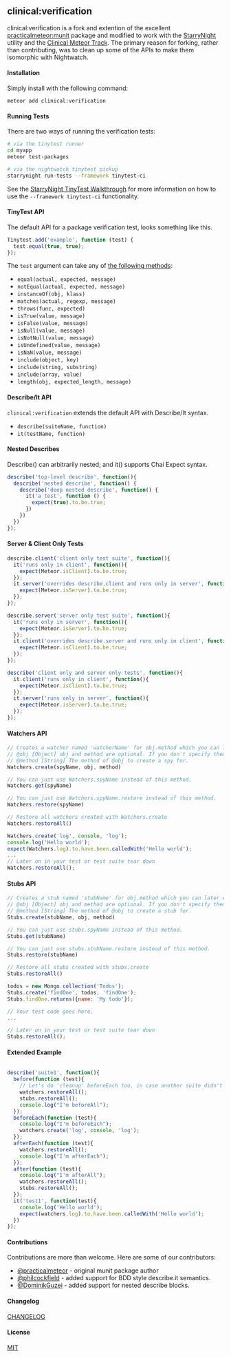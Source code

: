 ## clinical:verification

clinical:verification is a fork and extention of the excellent [practicalmeteor:munit](https://atmospherejs.com/practicalmeteor/munit) package and modified to work with the [StarryNight](http://starrynight.meteor.com) utility and the [Clinical Meteor Track](http://clinical.meteor.com).  The primary reason for forking, rather than contributing, was to clean up some of the APIs to make them isomorphic with Nightwatch.  


#### Installation

Simply install with the following command:

``meteor add clinical:verification``

#### Running Tests  

There are two ways of running the verification tests:

````sh
# via the tinytest runner
cd myapp
meteor test-packages

# via the nightwatch tinytest pickup
starrynight run-tests --framework tinytest-ci
````

See the [StarryNight TinyTest Walkthrough](http://localhost:4000/examples/tinytests) for more information on how to use the ``--framework tinytest-ci`` functionality.

#### TinyTest API

The default API for a package verification test, looks something like this.  

````js
Tinytest.add('example', function (test) {
  test.equal(true, true);
});
````

The `test` argument can take any of [the following methods](https://github.com/meteor/meteor/blob/devel/packages/tinytest/tinytest.js):

* `equal(actual, expected, message)`
* `notEqual(actual, expected, message)`
* `instanceOf(obj, klass)`
* `matches(actual, regexp, message)`
* `throws(func, expected)`
* `isTrue(value, message)`
* `isFalse(value, message)`
* `isNull(value, message)`
* `isNotNull(value, message)`
* `isUndefined(value, message)`
* `isNaN(value, message)`
* `include(object, key)`
* `include(string, substring)`
* `include(array, value)`
* `length(obj, expected_length, message)`


#### Describe/It API  

``clinical:verification`` extends the default API with Describe/It syntax.

* `describe(suiteName, function)`
* `it(testName, function)`

#### Nested Describes

Describe() can arbitrarily nested; and it() supports Chai Expect syntax.

```javascript
describe('top-level describe', function(){
  describe('nested describe', function() {
    describe('deep nested describe', function() {
      it('a test', function () {
        expect(true).to.be.true;
      })
    })
  })
});
```


#### Server & Client Only Tests

```javascript
describe.client('client only test suite', function(){
  it('runs only in client', function(){
    expect(Meteor.isClient).to.be.true;
  });
  it.server('overrides describe.client and runs only in server', function(){
    expect(Meteor.isServer).to.be.true;
  });
});

describe.server('server only test suite', function(){
  it('runs only in server', function(){
    expect(Meteor.isServer).to.be.true;
  });
  it.client('overrides describe.server and runs only in client', function(){
    expect(Meteor.isClient).to.be.true;
  });
});

describe('client only and server only tests', function(){
  it.client('runs only in client', function(){
    expect(Meteor.isClient).to.be.true;
  });
  it.server('runs only in server', function(){
    expect(Meteor.isServer).to.be.true;
  });
});
```





#### Watchers API

````js
// Creates a watcher named 'watcherName' for obj.method which you can later easily access by 'Watchers.spyName'
// @obj [Object] obj and method are optional. If you don't specify them, it will create an anonymous spy function.
// @method [String] The method of @obj to create a spy for.
Watchers.create(spyName, obj, method)

// You can just use Watchers.spyName instead of this method.
Watchers.get(spyName)

// You can just use Watchers.spyName.restore instead of this method.
Watchers.restore(spyName)

// Restore all watchers created with Watchers.create
Watchers.restoreAll()
````


````js
Watchers.create('log', console, 'log');
console.log('Hello world');
expect(Watchers.log).to.have.been.calledWith('Hello world');
...
// Later on in your test or test suite tear down
Watchers.restoreAll();
````

#### Stubs API

````js
// Creates a stub named 'stubName' for obj.method which you can later easily access by 'Stubs.stubName'
// @obj [Object] obj and method are optional. If you don't specify them, it will create an anonymous stub function.
// @method [String] The method of @obj to create a stub for.
Stubs.create(stubName, obj, method)

// You can just use stubs.spyName instead of this method.
Stubs.get(stubName)

// You can just use stubs.stubName.restore instead of this method.
Stubs.restore(stubName)

// Restore all stubs created with stubs.create
Stubs.restoreAll()
````

````js
todos = new Mongo.collection('Todos');
Stubs.create('findOne', todos, 'findOne');
Stubs.findOne.returns({name: 'My todo'});

// Your test code goes here.
...

// Later on in your test or test suite tear down
Stubs.restoreAll();
````






#### Extended Example
```js

describe('suite1', function(){
  before(function (test){
    // Let's do 'cleanup' beforeEach too, in case another suite didn't clean up properly
    watchers.restoreAll();
    stubs.restoreAll();
    console.log("I'm beforeAll");
  });
  beforeEach(function (test){
    console.log("I'm beforeEach");
    watchers.create('log', console, 'log');
  });
  afterEach(function (test){
    watchers.restoreAll();
    console.log("I'm afterEach");
  });
  after(function (test){
    console.log("I'm afterAll");
    watchers.restoreAll();
    stubs.restoreAll();
  });
  it('test1', function(test){
    console.log('Hello world');
    expect(watchers.log).to.have.been.calledWith('Hello world');
  })
});
```



#### Contributions

Contributions are more than welcome. Here are some of our contributors:

* [@practicalmeteor](https://github.com/practicalmeteor) - original munit package author
* [@philcockfield](https://github.com/philcockfield) - added support for BDD style describe.it semantics.
* [@DominikGuzei](https://github.com/DominikGuzei) - added support for nested describe blocks.

#### Changelog

[CHANGELOG](https://github.com/practicalmeteor/meteor-munit/blob/master/CHANGELOG.md)

#### License

[MIT](https://github.com/practicalmeteor/meteor-munit/blob/master/LICENSE.txt)
